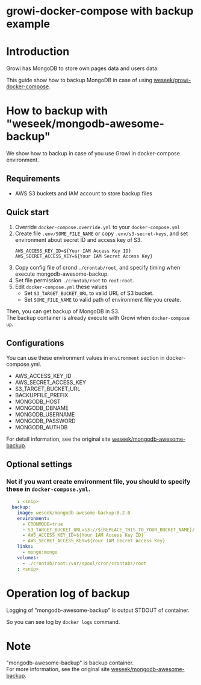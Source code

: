 growi-docker-compose with backup example
========================================

# Introduction

Growi has MongoDB to store own pages data and users data.

This guide show how to backup MongoDB in case of using [weseek/growi-docker-compose](https://github.com/weseek/growi-docker-compose).

# How to backup with "weseek/mongodb-awesome-backup"

We show how to backup in case of you use Growi in docker-compose environment.

## Requirements

- AWS S3 buckets and IAM account to store backup files

## Quick start

1. Override `docker-compose.override.yml` to your `docker-compose.yml`
2. Create file `.env/SOME_FILE_NAME` or copy `.env/s3-secret-keys`, and set environment about secret ID and access key of S3.
    ```
    AWS_ACCESS_KEY_ID=${Your IAM Access Key ID}
    AWS_SECRET_ACCESS_KEY=${Your IAM Secret Access Key}
    ```
3. Copy config file of crond `./crontab/root`, and specify timing when execute mongodb-awesome-backup.
4. Set file permission `./crontab/root` to `root:root`.
5. Edit `docker-compose.yml` these values
    - Set `S3_TARGET_BUCKET_URL` to valid URL of S3 bucket.
    - Set `SOME_FILE_NAME` to valid path of environment file you create.

Then, you can get backup of MongoDB in S3.<br>
The backup container is already execute with Growi when `docker-compose up`.


## Configurations

You can use these environment values in `environment` section in docker-compose.yml.

- AWS_ACCESS_KEY_ID
- AWS_SECRET_ACCESS_KEY
- S3_TARGET_BUCKET_URL
- BACKUPFILE_PREFIX
- MONGODB_HOST
- MONGODB_DBNAME
- MONGODB_USERNAME
- MONGODB_PASSWORD
- MONGODB_AUTHDB

For detail information, see the original site [weseek/mongodb-awesome-backup](https://github.com/weseek/mongodb-awesome-backup).

## Optional settings

### Not if you want create environment file, you should to specify these in `docker-compose.yml`.

```yaml:docker-compose.yml
    : <snip>
  backup:
    image: weseek/mongodb-awesome-backup:0.2.0
    environment:
      - CRONMODE=true
      - S3_TARGET_BUCKET_URL=s3://${REPLACE_THIS_TO_YOUR_BUCKET_NAME}/
      - AWS_ACCESS_KEY_ID=${Your IAM Access Key ID}
      - AWS_SECRET_ACCESS_KEY=${Your IAM Secret Access Key}
    links:
      - mongo:mongo
    volumes:
      - ./crontab/root:/var/spool/cron/crontabs/root
    : <snip>
```

# Operation log of backup

Logging of "mongodb-awesome-backup" is output STDOUT of container.

So you can see log by `docker logs` command.

# Note

"mongodb-awesome-backup" is backup container.<br>
For more information, see the original site [weseek/mongodb-awesome-backup](https://github.com/weseek/mongodb-awesome-backup).

